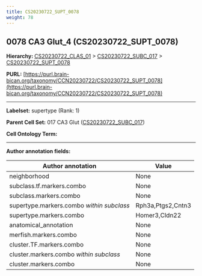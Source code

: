 ```yaml
---
title: CS20230722_SUPT_0078
weight: 78
---
```

## 0078 CA3 Glut_4 (CS20230722_SUPT_0078)
<b>Hierarchy: </b>
[CS20230722_CLAS_01](../CS20230722_CLAS_01) >
[CS20230722_SUBC_017](../CS20230722_SUBC_017) >
[CS20230722_SUPT_0078](../CS20230722_SUPT_0078)

**PURL:** [https://purl.brain-bican.org/taxonomy/CCN20230722/CS20230722_SUPT_0078](https://purl.brain-bican.org/taxonomy/CCN20230722/CS20230722_SUPT_0078)

---


**Labelset:** supertype (Rank: 1)

**Parent Cell Set:** 017 CA3 Glut ([CS20230722_SUBC_017](../CS20230722_SUBC_017))



**Cell Ontology Term:** 

[MARKER GENES.]: #


---

[TRANSFERRED ANNOTATIONS.]: #


[AUTHOR ANNOTATION FIELDS.]: #


**Author annotation fields:**

| Author annotation | Value |
|-------------------|-------|
|neighborhood|None|
|subclass.tf.markers.combo|None|
|subclass.markers.combo|None|
|supertype.markers.combo _within subclass_|Rph3a,Ptgs2,Cntn3|
|supertype.markers.combo|Homer3,Cldn22|
|anatomical_annotation|None|
|merfish.markers.combo|None|
|cluster.TF.markers.combo|None|
|cluster.markers.combo _within subclass_|None|
|cluster.markers.combo|None|
